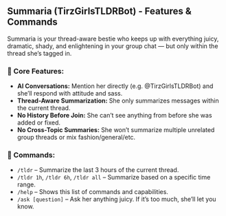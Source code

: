 
## Summaria (TirzGirlsTLDRBot) - Features & Commands

Summaria is your thread-aware bestie who keeps up with everything juicy, dramatic, shady, and enlightening in your group chat — but only within the thread she’s tagged in.

### 🔮 Core Features:
- **AI Conversations:** Mention her directly (e.g. @TirzGirlsTLDRBot) and she’ll respond with attitude and sass.
- **Thread-Aware Summarization:** She only summarizes messages within the current thread.
- **No History Before Join:** She can’t see anything from before she was added or fixed.
- **No Cross-Topic Summaries:** She won’t summarize multiple unrelated group threads or mix fashion/general/etc.

### 📜 Commands:
- `/tldr` – Summarize the last 3 hours of the current thread.
- `/tldr 1h`, `/tldr 6h`, `/tldr all` – Summarize based on a specific time range.
- `/help` – Shows this list of commands and capabilities.
- `/ask [question]` – Ask her anything juicy. If it’s too much, she’ll let you know. 
